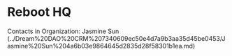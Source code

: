 # Reboot HQ

Contacts in Organization: Jasmine Sun (../Dream%20DAO%20CRM%207340609ec50e4d7a9b3aa35d45be0453/Jasmine%20Sun%204a6b03e9864645d2835d28f58301b1ea.md)